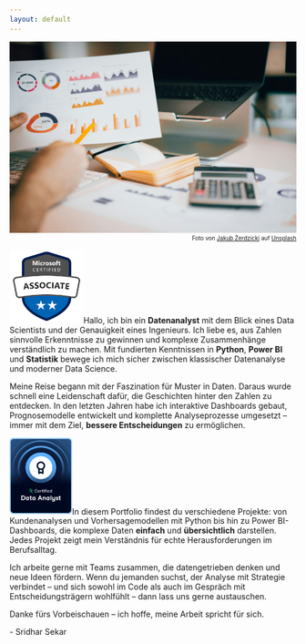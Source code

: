 ```yaml
---
layout: default
---
```


<img class="article-img" src="/assets/img/background_3.jpg" alt="Main Picture">
<p style="font-size: 10px; text-align: right; margin-top: 0px;">Foto von <a href="https://unsplash.com/@jakubzerdzicki?utm_content=creditCopyText&utm_medium=referral&utm_source=unsplash">Jakub Żerdzicki</a> auf <a href="https://unsplash.com/photos/a-person-holding-a-piece-of-paper-over-a-laptop-9PwLeZA-RGc?utm_content=creditCopyText&utm_medium=referral&utm_source=unsplash">Unsplash</a></p>
      

<p><img src="/assets/img/bi_badge.png" alt="Power BI Badge" width="130" class="inline-image">Hallo, ich bin ein <strong>Datenanalyst</strong> mit dem Blick eines Data Scientists und der Genauigkeit eines Ingenieurs. Ich liebe es, aus Zahlen sinnvolle Erkenntnisse zu gewinnen und komplexe Zusammenhänge verständlich zu machen. Mit fundierten Kenntnissen in <strong>Python</strong>, <strong>Power BI</strong> und <strong>Statistik</strong> bewege ich mich sicher zwischen klassischer Datenanalyse und moderner Data Science.</p>

Meine Reise begann mit der Faszination für Muster in Daten. Daraus wurde schnell eine Leidenschaft dafür, die Geschichten hinter den Zahlen zu entdecken. In den letzten Jahren habe ich interaktive Dashboards gebaut, Prognosemodelle entwickelt und komplette Analyseprozesse umgesetzt – immer mit dem Ziel, <strong>bessere Entscheidungen</strong> zu ermöglichen.

<p><img src="/assets/img/da_badge.png" alt="Data Analyst Badge" width="110" class="inline-image">In diesem Portfolio findest du verschiedene Projekte: von Kundenanalysen und Vorhersagemodellen mit Python bis hin zu Power BI-Dashboards, die komplexe Daten <strong>einfach</strong> und <strong>übersichtlich</strong> darstellen. Jedes Projekt zeigt mein Verständnis für echte Herausforderungen im Berufsalltag.</p>

Ich arbeite gerne mit Teams zusammen, die datengetrieben denken und neue Ideen fördern. Wenn du jemanden suchst, der Analyse mit Strategie verbindet – und sich sowohl im Code als auch im Gespräch mit Entscheidungsträgern wohlfühlt – dann lass uns gerne austauschen.

Danke fürs Vorbeischauen – ich hoffe, meine Arbeit spricht für sich.

<p>- Sridhar Sekar</p>
